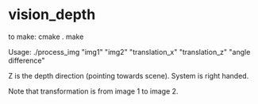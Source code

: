 # vision_depth

to make: 
cmake .
make

Usage: ./process_img "img1" "img2" "translation_x" "translation_z" "angle difference" 

Z is the depth direction (pointing towards scene). System is right handed. 

Note that transformation is from image 1 to image 2. 

